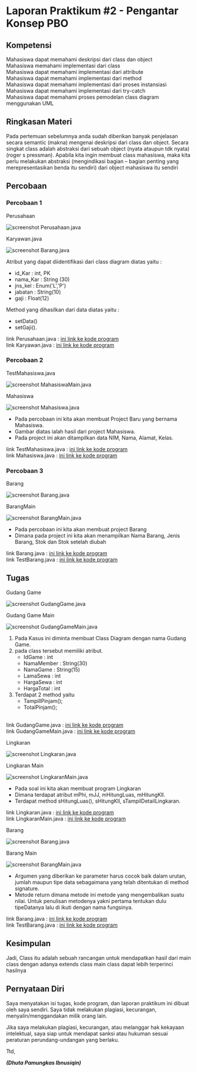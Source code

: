 # Laporan Praktikum #2 - Pengantar Konsep PBO

## Kompetensi

Mahasiswa dapat memahami deskripsi dari class dan object <br> 
Mahasiswa memahami implementasi dari class <br> 
Mahasiswa dapat memahami implementasi dari attribute <br>
Mahasiswa dapat memahami implementasi dari method <br>
Mahasiswa dapat memahami implementasi dari proses instansiasi <br>
Mahasiswa dapat memahami implementasi dari try-catch <br>
Mahasiswa dapat memahami proses pemodelan class diagram menggunakan UML 

## Ringkasan Materi

Pada pertemuan sebelumnya anda sudah diberikan banyak penjelasan secara semantic (makna) mengenai deskripsi dari class dan object. Secara singkat class adalah abstraksi dari sebuah object (nyata ataupun tdk nyata) (roger s pressman). Apabila kita ingin membuat class mahasiswa, maka kita perlu melakukan abstraksi (mengindikasi bagian – bagian penting yang merepresentasikan benda itu sendiri) dari object mahasiswa itu sendiri

## Percobaan

### Percobaan 1

Perusahaan

![screenshot Perusahaan.java](img/Perusahaan.png)

Karyawan.java

![screenshot Barang.java](img/Karyawan.png)

Atribut yang dapat diidentifikasi dari class diagram diatas yaitu :
-	id_Kar : int, PK
-	nama_Kar : String (30)
-	jns_kel : Enum('L','P')
-	jabatan : String(10)
-	gaji : Float(12)<br>

Method yang dihasilkan dari data diatas yaitu :
-	setData()
-	setGaji().

link Perusahaan.java : [ini  link ke kode program](../../src/2_Class_dan_Object/Perusahaan.java)<br>
link Karyawan.java : [ini  link ke kode program](../../src/2_Class_dan_Object/Karyawan.java)

### Percobaan 2

TestMahasiswa.java

![screenshot MahasiswaMain.java](img/MahasiswaMain.png)

Mahasiswa

![screenshot Mahasiswa.java](img/Mahasiswa.png)

- Pada percobaan ini kita akan membuat Project Baru yang bernama Mahasiswa.
- Gambar diatas ialah hasil dari project Mahasiswa.
- Pada project ini akan ditampilkan data NIM, Nama, Alamat, Kelas.

 link TestMahasiswa.java : [ini  link ke kode program](../../src/2_Class_dan_Object/TestMahasiswa.java)<br>
 link Mahasiswa.java : [ini  link ke kode program](../../src/2_Class_dan_Object/Mahasiswa.java)

### Percobaan 3

Barang

![screenshot Barang.java](img/BarangJava.png)

BarangMain

![screenshot BarangMain.java](img/BarangMainJava.png)

- Pada percobaan ini kita akan membuat project Barang
- Dimana pada project ini kita akan menampilkan Nama Barang, Jenis Barang, Stok dan Stok setelah diubah

 link Barang.java : [ini  link ke kode program](../../src/2_Class_dan_Object/Barang.java)<br>
 link TestBarang.java : [ini  link ke kode program](../../src/2_Class_dan_Object/TestBarang.java)

## Tugas

Gudang Game

![screenshot GudangGame.java](img/GudangGame.png)<br>

Gudang Game Main

![screenshot GudangGameMain.java](img/GudangGameMain.png)<br>

1. Pada Kasus ini diminta membuat Class Diagram dengan nama Gudang Game.
2. pada class tersebut memiliki atribut.
	- IdGame : int
	- NamaMember : String(30)
	- NamaGame : String(15)
	- LamaSewa : int
	- HargaSewa : int
	- HargaTotal : int
3. Terdapat 2 method yaitu
	- TampillPinjam();
	- TotalPinjam();
    <br>

link GudangGame.java : [ini  link ke kode program](../../src/2_Class_dan_Object/GudangGame1941723014Dhuta.java)<br>
 link GudangGameMain.java : [ini  link ke kode program](../../src/2_Class_dan_Object/GudangGameMain1941723014Dhuta.java)<br>

Lingkaran

![screenshot Lingkaran.java](img/Lingkaran.png)

Lingkaran Main

![screenshot LingkaranMain.java](img/LingkaranMain.png)

- Pada soal ini kita akan membuat program Lingkaran
- Dimana terdapat atribut mPhi, mJJ, mHitungLuas, mHitungKll.
- Terdapat method sHitungLuas(), sHitungKll, sTampilDetailLingkaran.<br>

 link Lingkaran.java : [ini  link ke kode program](../../src/2_Class_dan_Object/Lingkaran.java)<br>
 link LingkaranMain.java : [ini  link ke kode program](../../src/2_Class_dan_Object/LingkaranMain.java)

Barang

![screenshot Barang.java](img/BarangJava.png)

Barang Main

![screenshot BarangMain.java](img/BarangMainJava.png)

- Argumen yang diberikan ke parameter harus cocok baik dalam urutan, jumlah maupun tipe data sebagaimana yang telah ditentukan di method signature.
- Metode return dimana metode ini metode yang mengembalikan suatu nilai. Untuk penulisan metodenya yakni pertama tentukan dulu tipeDatanya lalu di ikuti dengan nama fungsinya.

 link Barang.java : [ini  link ke kode program](../../src/2_Class_dan_Object/Barang.java)<br>
 link TestBarang.java : [ini  link ke kode program](../../src/2_Class_dan_Object/TestBarang.java)


## Kesimpulan

Jadi, Class itu adalah sebuah rancangan untuk mendapatkan hasil dari main class dengan adanya extends class main class dapat lebih terperinci hasilnya

## Pernyataan Diri

Saya menyatakan isi tugas, kode program, dan laporan praktikum ini dibuat oleh saya sendiri. Saya tidak melakukan plagiasi, kecurangan, menyalin/menggandakan milik orang lain.

Jika saya melakukan plagiasi, kecurangan, atau melanggar hak kekayaan intelektual, saya siap untuk mendapat sanksi atau hukuman sesuai peraturan perundang-undangan yang berlaku.

Ttd,

***(Dhuta Pamungkas Ibnusiqin)***
